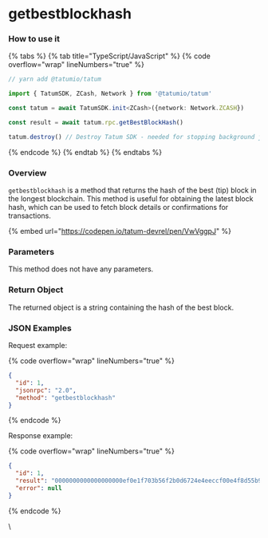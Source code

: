 # getbestblockhash

### How to use it

{% tabs %}
{% tab title="TypeScript/JavaScript" %}
{% code overflow="wrap" lineNumbers="true" %}
```typescript
// yarn add @tatumio/tatum

import { TatumSDK, ZCash, Network } from '@tatumio/tatum'

const tatum = await TatumSDK.init<ZCash>({network: Network.ZCASH})

const result = await tatum.rpc.getBestBlockHash()

tatum.destroy() // Destroy Tatum SDK - needed for stopping background jobs
```
{% endcode %}
{% endtab %}
{% endtabs %}

### Overview

`getbestblockhash` is a method that returns the hash of the best (tip) block in the longest blockchain. This method is useful for obtaining the latest block hash, which can be used to fetch block details or confirmations for transactions.

{% embed url="https://codepen.io/tatum-devrel/pen/VwVggpJ" %}

### Parameters

This method does not have any parameters.

### Return Object

The returned object is a string containing the hash of the best block.

### JSON Examples

Request example:

{% code overflow="wrap" lineNumbers="true" %}
```json
{
  "id": 1,
  "jsonrpc": "2.0",
  "method": "getbestblockhash"
}
```
{% endcode %}

Response example:

{% code overflow="wrap" lineNumbers="true" %}
```json
{
  "id": 1,
  "result": "0000000000000000000ef0e1f703b56f2b0d6724e4eeccf00e4f8d55b9c3c3f6e",
  "error": null
}
```
{% endcode %}

\
